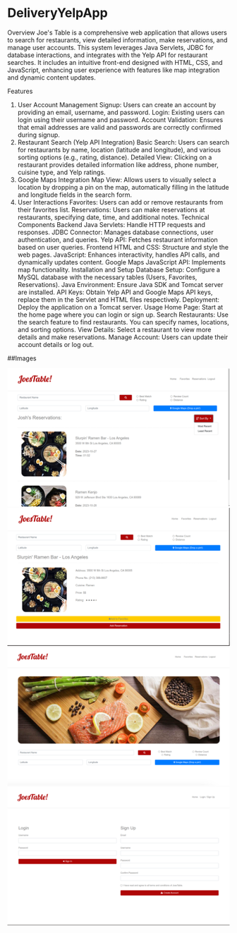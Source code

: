 # DeliveryYelpApp
Overview
Joe's Table is a comprehensive web application that allows users to search for restaurants, view detailed information, make reservations, and manage user accounts. This system leverages Java Servlets, JDBC for database interactions, and integrates with the Yelp API for restaurant searches. It includes an intuitive front-end designed with HTML, CSS, and JavaScript, enhancing user experience with features like map integration and dynamic content updates.

Features
1. User Account Management
Signup: Users can create an account by providing an email, username, and password.
Login: Existing users can login using their username and password.
Account Validation: Ensures that email addresses are valid and passwords are correctly confirmed during signup.
2. Restaurant Search (Yelp API Integration)
Basic Search: Users can search for restaurants by name, location (latitude and longitude), and various sorting options (e.g., rating, distance).
Detailed View: Clicking on a restaurant provides detailed information like address, phone number, cuisine type, and Yelp ratings.
3. Google Maps Integration
Map View: Allows users to visually select a location by dropping a pin on the map, automatically filling in the latitude and longitude fields in the search form.
4. User Interactions
Favorites: Users can add or remove restaurants from their favorites list.
Reservations: Users can make reservations at restaurants, specifying date, time, and additional notes.
Technical Components
Backend
Java Servlets: Handle HTTP requests and responses.
JDBC Connector: Manages database connections, user authentication, and queries.
Yelp API: Fetches restaurant information based on user queries.
Frontend
HTML and CSS: Structure and style the web pages.
JavaScript: Enhances interactivity, handles API calls, and dynamically updates content.
Google Maps JavaScript API: Implements map functionality.
Installation and Setup
Database Setup: Configure a MySQL database with the necessary tables (Users, Favorites, Reservations).
Java Environment: Ensure Java SDK and Tomcat server are installed.
API Keys: Obtain Yelp API and Google Maps API keys, replace them in the Servlet and HTML files respectively.
Deployment: Deploy the application on a Tomcat server.
Usage
Home Page: Start at the home page where you can login or sign up.
Search Restaurants: Use the search feature to find restaurants. You can specify names, locations, and sorting options.
View Details: Select a restaurant to view more details and make reservations.
Manage Account: Users can update their account details or log out.

##Images 

![alt text](https://github.com/benc2711/DeliveryYelpApp/blob/main/ScreenshotsFS/fs1.png)
![alt text](https://github.com/benc2711/DeliveryYelpApp/blob/main/ScreenshotsFS/fs2.png)
![alt text](https://github.com/benc2711/DeliveryYelpApp/blob/main/ScreenshotsFS/fs3.png)
![alt text](https://github.com/benc2711/DeliveryYelpApp/blob/main/ScreenshotsFS/fs4.png)

